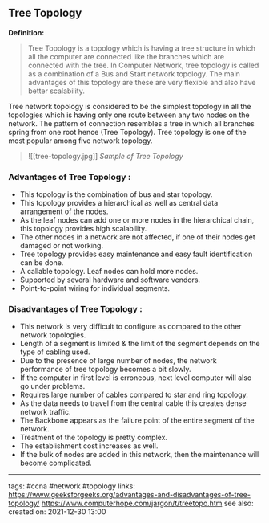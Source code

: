 ## Tree Topology

**Definition:**
>Tree Topology is a topology which is having a tree structure in which all the computer are connected like the branches which are connected with the tree. In Computer Network, tree topology is called as a combination of a Bus and Start network topology. The main advantages of this topology are these are very flexible and also have better scalability.

Tree network topology is considered to be the simplest topology in all the topologies which is having only one route between any two nodes on the network. The pattern of connection resembles a tree in which all branches spring from one root hence (Tree Topology). Tree topology is one of the most popular among five network topology.

>![[tree-topology.jpg]]
>*Sample of Tree Topology*


### Advantages of Tree Topology :

- This topology is the combination of bus and star topology.
- This topology provides a hierarchical as well as central data arrangement of the nodes.
- As the leaf nodes can add one or more nodes in the hierarchical chain, this topology provides high scalability.
- The other nodes in a network are not affected, if one of their nodes get damaged or not working.
- Tree topology provides easy maintenance and easy fault identification can be done.
- A callable topology. Leaf nodes can hold more nodes.
- Supported by several hardware and software vendors.
- Point-to-point wiring for individual segments.

### Disadvantages of Tree Topology :

- This network is very difficult to configure as compared to the other network topologies.
- Length of a segment is limited & the limit of the segment depends on the type of cabling used.
- Due to the presence of large number of nodes, the network performance of tree topology becomes a bit slowly.
- If the computer in first level is erroneous, next level computer will also go under problems.
- Requires large number of cables compared to star and ring topology.
- As the data needs to travel from the central cable this creates dense network traffic.
- The Backbone appears as the failure point of the entire segment of the network.
- Treatment of the topology is pretty complex.
- The establishment cost increases as well.
- If the bulk of nodes are added in this network, then the maintenance will become complicated.

---
tags: #ccna #network #topology 
links: https://www.geeksforgeeks.org/advantages-and-disadvantages-of-tree-topology/
https://www.computerhope.com/jargon/t/treetopo.htm
see also:
created on: 2021-12-30 13:00